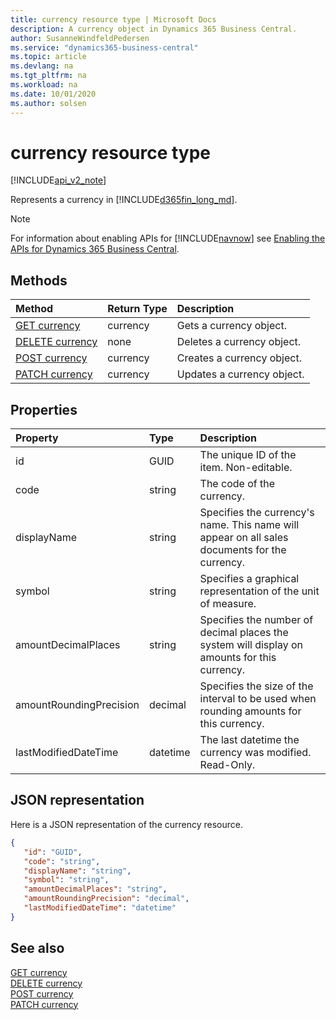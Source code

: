 ```yaml
---
title: currency resource type | Microsoft Docs
description: A currency object in Dynamics 365 Business Central.
author: SusanneWindfeldPedersen
ms.service: "dynamics365-business-central"
ms.topic: article
ms.devlang: na
ms.tgt_pltfrm: na
ms.workload: na
ms.date: 10/01/2020
ms.author: solsen
---
```


# currency resource type

[!INCLUDE[api_v2_note](../../includes/api_v2_note.md)]

Represents a currency in [!INCLUDE[d365fin_long_md](../../includes/d365fin_long_md.md)].

> [!NOTE]  
> For information about enabling APIs for [!INCLUDE[navnow](../../includes/navnow_md.md)] see [Enabling the APIs for Dynamics 365 Business Central](../enabling-apis-for-dynamics-nav.md).

## Methods
| Method | Return Type|Description |
|:--------------------|:-----------|:-------------------------|
|[GET currency](../api/dynamics_currency_Get.md)|currency|Gets a currency object.|
|[DELETE currency](../api/dynamics_currency_Delete.md)|none|Deletes a currency object.|
|[POST currency](../api/dynamics_currency_Create.md)|currency|Creates a currency object.|
|[PATCH currency](../api/dynamics_currency_Update.md)|currency|Updates a currency object.|






## Properties

| Property           | Type   |Description     |
|:-------------------|:-------|:---------------|
|id|GUID|The unique ID of the item. Non-editable.|
|code|string|The code of the currency.|
|displayName|string|Specifies the currency's name. This name will appear on all sales documents for the currency.|
|symbol|string|Specifies a graphical representation of the unit of measure.|
|amountDecimalPlaces|string|Specifies the number of decimal places the system will display on amounts for this currency.||
|amountRoundingPrecision|decimal|Specifies the size of the interval to be used when rounding amounts for this currency.|
|lastModifiedDateTime|datetime|The last datetime the currency was modified. Read-Only.|


## JSON representation

Here is a JSON representation of the currency resource.


```json
{
   "id": "GUID",
   "code": "string",
   "displayName": "string",
   "symbol": "string",
   "amountDecimalPlaces": "string",
   "amountRoundingPrecision": "decimal",
   "lastModifiedDateTime": "datetime"
}
```
## See also

[GET currency](../api/dynamics_currency_Get.md)   
[DELETE currency](../api/dynamics_currency_Delete.md)   
[POST currency](../api/dynamics_currency_Create.md)   
[PATCH currency](../api/dynamics_currency_Update.md)   

